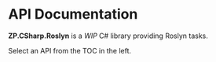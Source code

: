 # API Documentation

**ZP.CSharp.Roslyn** is a *WIP* C# library providing Roslyn tasks.

Select an API from the TOC in the left.